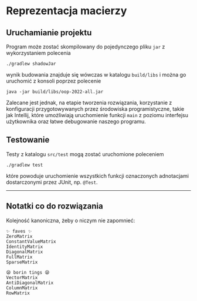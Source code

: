 # Reprezentacja macierzy

## Uruchamianie projektu

Program może zostać skompilowany do pojedynczego pliku `jar` z wykorzystaniem polecenia
```shell
./gradlew shadowJar
```
wynik budowania znajduje się wówczas w katalogu `build/libs` i można go uruchomić z konsoli poprzez polecenie
```shell
java -jar build/libs/oop-2022-all.jar
```
Zalecane jest jednak, na etapie tworzenia rozwiązania, korzystanie z konfiguracji przygotowywanych
przez środowiska programistyczne, takie jak Intellij, które umożliwiają
uruchomienie funkcji `main` z poziomu interfejsu użytkownika oraz łatwe debugowanie
naszego programu.

## Testowanie

Testy z katalogu `src/test` mogą zostać uruchomione poleceniem
```shell
./gradlew test
```
które powoduje uruchomienie wszystkich funkcji oznaczonych adnotacjami dostarczonymi
przez JUnit, np. `@Test`.

---

## Notatki co do rozwiązania

Kolejność kanoniczna, żeby o niczym nie zapomnieć:

    ✨ faves ✨ 
    ZeroMatrix
    ConstantValueMatrix
    IdentityMatrix
    DiagonalMatrix
    FullMatrix
    SparseMatrix
    
    😪 borin tings 😪
    VectorMatrix
    AntiDiagonalMatrix
    ColumnMatrix
    RowMatrix
